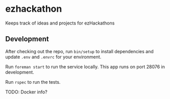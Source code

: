 # ezhackathon

Keeps track of ideas and projects for ezHackathons

## Development

After checking out the repo, run `bin/setup` to install dependencies and
update `.env` and `.envrc` for your environment.

Run `foreman start` to run the service locally. This app runs on port 28076 in development.

Run `rspec` to run the tests.

TODO: Docker info?
